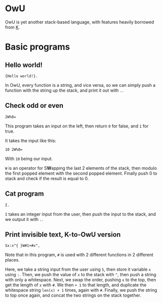 # OwU

OwU is yet another stack-based language, with features heavily borrowed from [K](https://wikiless.org/wiki/K_%28programming_language%29?lang=en).

# Basic programs

## Hello world!

```
{Hello world!}.
```

In OwU, every function is a string, and vice versa, so we can simply push a function with
the string up the stack, and print it out with `.`.

## Check odd or even

```
2W%0=
```

This program takes an input on the left, then return `0` for false, and `1` for true.

It takes the input like this:

```
10 2W%0=
```

With `10` being our input.

`W` is an operator for S**W**apping the last 2 elements of the stack, then modulo the first popped element with the second popped
element. Finally push 0 to stack and check if the result is equal to 0.

## Cat program

```
I.
```

`I` takes an integer input from the user, then push the input to the stack, and we output it with `.`.

## Print invisible text, K-to-OwU version

```
Sx:x^{ }W#1+#x^,
```

Note that in this program, `#` is used with 2 different functions in 2 different places.

Here, we take a string input from the user using `S`, then store it variable `x` using `:`.
Then, we push the value of `x` to the stack with `^`, then push a string with only a whitespace.
Next, we swap the order, pushing `x` to the top, then get the length of `x` with `#`.
We then `+ 1` to that length, and duplicate the whitespace string `len(x) + 1` times, again with `#`.
Finally, we push the string to top once again, and concat the two strings on the stack together.
